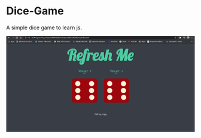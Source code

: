 # Dice-Game
A simple dice game to learn js.

![Screenshot](https://github.com/soul-reaper46/Dice-Game/blob/master/assets/Screenshot%20(59).png)
